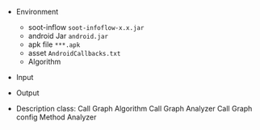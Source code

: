 - Environment
    - soot-inflow
        `soot-infoflow-x.x.jar`
    - android Jar
        `android.jar`
    - apk file
        `***.apk`
    - asset
        `AndroidCallbacks.txt`
    - Algorithm
        
- Input
- Output
- Description
    class:
        Call Graph Algorithm
        Call Graph Analyzer
        Call Graph config 
        Method Analyzer
        
        
